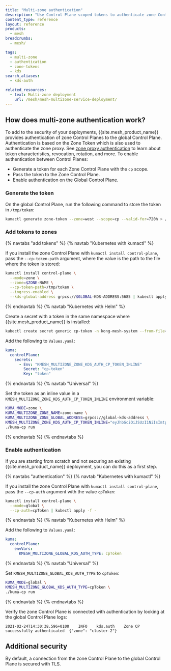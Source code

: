 ```yaml
---
title: "Multi-zone authentication"
description: "Use Control Plane scoped tokens to authenticate zone Control Planes in a multi-zone {{site.mesh_product_name}} deployment."
content_type: reference
layout: reference
products:
  - mesh
breadcrumbs:
  - mesh/

tags:
  - multi-zone
  - authentication
  - zone-tokens
  - kds
search_aliases:
  - kds-auth

related_resources:
  - text: Multi-zone deployment
    url: /mesh/mesh-multizone-service-deployment/
---
```



## How does multi-zone authentication work?

To add to the security of your deployments, {{site.mesh_product_name}} provides authentication of zone Control Planes to the global Control Plane. Authentication is based on the Zone Token which is also used to authenticate the zone proxy.
See [zone proxy authentication](/mesh/zone-proxy/) to learn about token characteristics, revocation, rotation, and more.
To enable authentication between Control Planes:

* Generate a token for each Zone Control Plane with the `cp` scope.
* Pass the token to the Zone Control Plane.
* Enable authentication on the Global Control Plane.

### Generate the token

On the global Control Plane, run the following command to store the token in `/tmp/token`:

```sh
kumactl generate zone-token --zone=west --scope=cp --valid-for=720h > /tmp/token
```

### Add tokens to zones

{% navtabs "add tokens" %}
{% navtab "Kubernetes with kumactl" %}

If you install the zone Control Plane with `kumactl install control-plane`, pass the `--cp-token-path` argument, where the value is the path to the file where the token is stored:

```sh
kumactl install control-plane \
  --mode=zone \
  --zone=$ZONE-NAME \
  --cp-token-path=/tmp/token \
  --ingress-enabled \
  --kds-global-address grpcs://$GLOBAL-KDS-ADDRESS:5685 | kubectl apply -f -
```

{% endnavtab %}
{% navtab "Kubernetes with Helm" %}

Create a secret with a token in the same namespace where {{site.mesh_product_name}} is installed:

```sh
kubectl create secret generic cp-token -n kong-mesh-system --from-file=/tmp/token
```

Add the following to `Values.yaml`:

```yaml
kuma:
  controlPlane:
    secrets:
      - Env: "KMESH_MULTIZONE_ZONE_KDS_AUTH_CP_TOKEN_INLINE"
        Secret: "cp-token"
        Key: "token"
```


{% endnavtab %}
{% navtab "Universal" %}

Set the token as an inline value in a `KMESH_MULTIZONE_ZONE_KDS_AUTH_CP_TOKEN_INLINE` environment variable:

```sh
KUMA_MODE=zone \
KUMA_MULTIZONE_ZONE_NAME=zone-name \
KUMA_MULTIZONE_ZONE_GLOBAL_ADDRESS=grpcs://global-kds-address \
KMESH_MULTIZONE_ZONE_KDS_AUTH_CP_TOKEN_INLINE="eyJhbGciOiJSUzI1NiIsImtpZCI6IjEiLCJ0eXAiOiJKV1QifQ.eyJab25lIjoid2VzdCIsIlNjb3BlIjpbImNwIl0sImV4cCI6MTY2OTU0NjkzOSwibmJmIjoxNjY2OTU0NjM5LCJpYXQiOjE2NjY5NTQ5MzksImp0aSI6IjZiYWYyYzkwLTBlODYtNGM2Mi05N2E3LTc4MzU4NTU4MzRiYyJ9.DJfA0M6uUfO4oytp8jHtzngiVggQWQR88YQxWVU1ujc0Zv-XStRDwvpdEoFGOzWVn4EUfI3gcv9qS2MxqIzQjJ83k5Jq85w4hkPyLGr-0jNS1UZF6yXz7lB_As8f91gMVHbRAoFuoybV5ndDtfYzwZknyzott7doxk-SjTes2GDvpg0-kFNGc4MBR2EprGl7YKO0vhFxQjln5AyCAhmAA7-PM7WRCzhmS-pUXacfZtP2VulWYhmTAuLPnkJrJN-ZWPkIpnV1MZmsgWbzTpnW-PhmCMQfD5m2im1c_3OlFwa9P9rZQQhdhbTp0ofMvW-cdCAcG_lOJI5j60cqPh2DGg" \
./kuma-cp run
```

{% endnavtab %}
{% endnavtabs %}
### Enable authentication

If you are starting from scratch and not securing an existing {{site.mesh_product_name}} deployment, you can do this as a first step.

{% navtabs "authentication" %}
{% navtab "Kubernetes with kumactl" %}

If you install the zone Control Plane with `kumactl install control-plane`, pass the `--cp-auth` argument with the value `cpToken`:

```sh
kumactl install control-plane \
  --mode=global \
  --cp-auth=cpToken | kubectl apply -f -
```

{% endnavtab %}
{% navtab "Kubernetes with Helm" %}

Add the following to `Values.yaml`:

```yaml
kuma:
  controlPlane:
    envVars:
      KMESH_MULTIZONE_GLOBAL_KDS_AUTH_TYPE: cpToken
```

{% endnavtab %}
{% navtab "Universal" %}

Set `KMESH_MULTIZONE_GLOBAL_KDS_AUTH_TYPE` to `cpToken`:

```sh
KUMA_MODE=global \
KMESH_MULTIZONE_GLOBAL_KDS_AUTH_TYPE=cpToken \
./kuma-cp run
```

{% endnavtab %}
{% endnavtabs %}

Verify the zone Control Plane is connected with authentication by looking at the global Control Plane logs:

```
2021-02-24T14:30:38.596+0100	INFO	kds.auth	Zone CP successfully authenticated	{"zone": "cluster-2"}
```

## Additional security

By default, a connection from the zone Control Plane to the global Control Plane is secured with TLS.